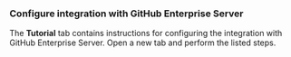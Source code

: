 ### Configure integration with GitHub Enterprise Server

The **Tutorial** tab contains instructions for configuring the integration with GitHub Enterprise Server. Open a new tab and perform the listed steps.
